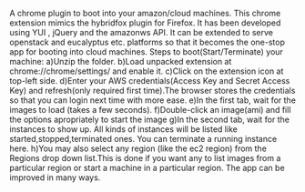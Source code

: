 A chrome plugin to boot into your amazon/cloud machines. This chrome extension mimics the hybridfox plugin for Firefox. It has been developed using YUI , jQuery and the amazonws API.
It can be extended to serve openstack and eucalyptus etc. platforms so that it becomes the one-stop app for booting into cloud machines.
Steps to boot(Start/Terminate) your machine:
	a)Unzip the folder.
	b)Load unpacked extension at chrome://chrome/settings/ and enable it.
	c)Click on the extension icon at top-left side.
	d)Enter your AWS credentials(Access Key and Secret Access Key) and refresh(only required first time).The browser stores the credentials so that you can login next time with more ease.
	e)In the first tab, wait for the images to load (takes a few seconds).
	f)Double-click an image(ami) and fill the options apropriately to start the image
	g)In the second tab, wait for the instances to show up. All kinds of instances will be listed like started,stopped,terminated ones. You can terminate a running instance here.
	h)You may also select any region (like the ec2 region) from the Regions drop down list.This is done if you want any to list images from a particular region or start a machine in a particular region.
The app can be improved in many ways.






